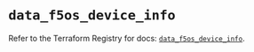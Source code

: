 # `data_f5os_device_info`

Refer to the Terraform Registry for docs: [`data_f5os_device_info`](https://registry.terraform.io/providers/f5networks/f5os/1.10.0/docs/data-sources/device_info).

